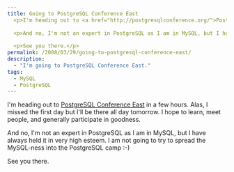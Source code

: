 ```yaml
---
title: Going to PostgreSQL Conference East
  <p>I'm heading out to <a href="http://postgresqlconference.org/">PostgreSQL Conference East</a> in a few hours.  Alas, I missed the first day but I'll be there all day tomorrow.  I hope to learn, meet people, and generally participate in goodness.</p>
  
  <p>And no, I'm not an expert in PostgreSQL as I am in MySQL, but I have always held it in very high esteem.  I am not going to try to spread the MySQL-ness into the PostgreSQL camp :-)</p>
  
  <p>See you there.</p>
permalink: /2008/03/29/going-to-postgresql-conference-east/
description:
  - "I'm going to PostgreSQL Conference East."
tags:
  - MySQL
  - PostgreSQL
---
```

I'm heading out to [PostgreSQL Conference East][1] in a few hours. Alas, I missed the first day but I'll be there all day tomorrow. I hope to learn, meet people, and generally participate in goodness.

And no, I'm not an expert in PostgreSQL as I am in MySQL, but I have always held it in very high esteem. I am not going to try to spread the MySQL-ness into the PostgreSQL camp :-)

See you there.

 [1]: http://postgresqlconference.org/
